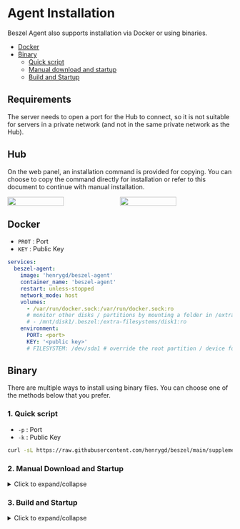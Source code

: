 # Agent Installation

Beszel Agent also supports installation via Docker or using binaries.

- [Docker](#docker)
- [Binary](#binary)
  - [Quick script](#_1-quick-script)
  - [Manual download and startup](#_2-manual-download-and-startup)
  - [Build and Startup](#_3-build-and-startup)

## Requirements

The server needs to open a port for the Hub to connect, so it is not suitable for servers in a private network (and not in the same private network as the Hub).

## Hub

On the web panel, an installation command is provided for copying. You can choose to copy the command directly for installation or refer to this document to continue with manual installation.

<div style="display: flex;">
    <img src="/image/agent-1.webp" width="50%" />
    <img src="/image/agent-2.webp" width="50%" />
</div>

## Docker

- `PROT` : Port
- `KEY` : Public Key

```yaml
services:
  beszel-agent:
    image: 'henrygd/beszel-agent'
    container_name: 'beszel-agent'
    restart: unless-stopped
    network_mode: host
    volumes:
      - /var/run/docker.sock:/var/run/docker.sock:ro
      # monitor other disks / partitions by mounting a folder in /extra-filesystems
      # - /mnt/disk1/.beszel:/extra-filesystems/disk1:ro
    environment:
      PORT: <port>
      KEY: '<public key>'
      # FILESYSTEM: /dev/sda1 # override the root partition / device for disk I/O stats
```

## Binary

There are multiple ways to install using binary files. You can choose one of the methods below that you prefer.

### 1. Quick script

- `-p` : Port
- `-k` : Public Key

```bash
curl -sL https://raw.githubusercontent.com/henrygd/beszel/main/supplemental/scripts/install-agent.sh -o  install-agent.sh && chmod +x install-agent.sh && ./install-agent.sh -p <port> -k "<public key>"
```

### 2. Manual Download and Startup

<details>
  <summary>Click to expand/collapse</summary>

Download the latest binary from [releases](https://github.com/henrygd/beszel/releases) that matches your server's CPU architecture and run it manually. However, you will need to create a service manually to keep it running.

```bash
curl -sL "https://github.com/henrygd/beszel/releases/latest/download/beszel-agent_$(uname -s)_$(uname -m | sed 's/x86_64/amd64/' | sed 's/armv7l/arm/' | sed 's/aarch64/arm64/').tar.gz" | tar -xz -O beszel-agent | tee ./beszel-agent >/dev/null && chmod +x beszel-agent
```

Running the agent directly:

- `PROT` : Port
- `KEY` : Public Key

```bash
PORT=<port> KEY="<public key>" ./beszel-agent
```

</details>

### 3. Build and Startup

<details>
  <summary>Click to expand/collapse</summary>

Beszel are written in Go, so you can easily build them yourself, or cross-compile for different platforms. Please [install Go](https://go.dev/doc/install) first if you haven't already.

#### 1. Git clone & Prepare dependencies

```bash
git clone https://github.com/henrygd/beszel.git
cd beszel && go mod tidy
```

### 4. Build

```bash
cd beszel/cmd/agent
CGO_ENABLED=0 go build -ldflags "-w -s" .
```

:::tip
If you need to run on different platforms, you can cross-compile using the `GOOS` and `GOARCH` environment variables.

For example, to build for FreeBSD ARM64:

```bash
GOOS=freebsd GOARCH=arm64 CGO_ENABLED=0 go build -ldflags "-w -s" .
```

You can see a list of valid options by running `go tool dist list`.
:::

#### 4. Running the agent directly

> You will need to create a service manually to keep it running.

- `PROT` : Port
- `KEY` : Public Key

```bash
PORT=<port> KEY="<public key>" ./beszel-agent
```

</details>
